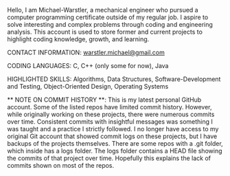 Hello,
I am Michael-Warstler, a mechanical engineer who pursued a computer programming certificate outside of my regular job. I aspire to solve interesting and complex problems through coding and engineering analysis. This account is used to store former and current projects to highlight coding knowledge, growth, and learning.

CONTACT INFORMATION:  warstler.michael@gmail.com

CODING LANGUAGES: C, C++ (only some for now), Java

HIGHLIGHTED SKILLS: Algorithms, Data Structures, Software-Development and Testing, Object-Oriented Design, Operating Systems

** NOTE ON COMMIT HISTORY **: This is my latest personal GitHub account. Some of the listed repos have limited commit history. However, while originally working on these projects, there were numerous commits over time. Consistent commits with insightful messages was something I was taught and a practice I strictly followed. 
                              I no longer have access to my original Git account that showed commit logs on these projects, but I have backups of the projects themselves. There are some repos with a .git folder, which inside has a logs folder. The logs folder contains a HEAD file showing the commits of that project over time. 
                              Hopefully this explains the lack of commits shown on most of the repos.
